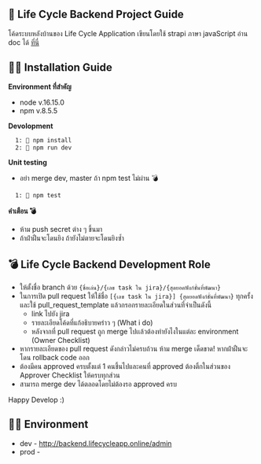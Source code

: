 ## 🤖 Life Cycle Backend Project Guide

โค้ดระบบหลังบ้านของ Life Cycle Application เขียนโดยใช้ strapi ภาษา javaScript อ่าน doc ได้ [ที่นี่](https://docs.strapi.io/developer-docs/latest/getting-started/introduction.html#open-source-contribution)

## 😶‍🌫️ Installation Guide

**Environment ที่สำคัญ** 
- node v.16.15.0 
- npm v.8.5.5

**Devolopment**
```bash
  1: 📄 npm install
  2: 📄 npm run dev
```

**Unit testing**
- อย่า merge dev, master ถ้า npm test ไม่ผ่าน 💣
```bash
  1: 📄 npm test
```

**คำเตือน 💣**
- ห้าม push secret ต่าง ๆ ขึ้นมา
- ถ้าฝ่าฝืนจะโดนยิง ถ้ายังไม่ตายจะโดนยิงซ้ำ


## 💣 Life Cycle Backend Development Role
- ให้ตั้งชื่อ branch ด้วย `{ชื่อเล่น}/{เลข task ใน jira}/{สุดยอดฟังก์ชั่นที่พัฒนา}`
- ในการเปิด pull request ให้ใช้ชื่อ `[{เลข task ใน jira}] {สุดยอดฟังก์ชั่นที่พัฒนา}` ทุกครั้ง และใช้ pull_request_template แล้วกรอกรายละเอียดในส่วนที่จำเป็นดังนี้
    - link ไปยัง jira
    - รายละเอียดโค้ดที่แก้อธิบายคร่าว ๆ (What i do)
    - หลังจากที่ pull request ถูก merge ไปเเล้วต้องทำยังไงในแต่ละ environment (Owner Checklist)
- หากรายละเอียดของ pull request ดังกล่าวไม่ครบถ้วน ห้าม merge เด็ดขาด! หากฝ่าฝืนจะโดน rollback code ออก
- ต้องมีคน approved ครบตั้งแต่ 1 คนชึ้นไปและคนที่ approved ต้องติ้กในส่วนของ Approver Checklist ให้ครบทุกส่วน
- สามารถ merge dev ได้ตลอดโดยไม่ต้องรอ approved ครบ

Happy Develop :)

## 😶‍🌫️ Environment
- dev - http://backend.lifecycleapp.online/admin
- prod - 
